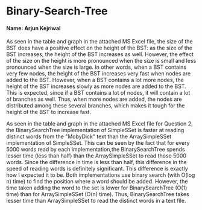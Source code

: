 # Binary-Search-Tree

#### Name: Arjun Kejriwal

As seen in the table and graph in the attached MS Excel file, the
size of the BST does have a positive effect on the height of the 
BST: as the size of the BST increases, the height of the BST increases
as well. However, the effect of the size on the height is more 
pronounced when the size is small and less pronounced when the size
is large. In other words, when a BST contains very few nodes, the
height of the BST increases very fast when nodes are added to the BST.
However, when a BST contains a lot more nodes, the height of the BST
increases slowly as more nodes are added to the BST. This is expected, 
since if a BST contains a lot of nodes, it will contain a lot of branches
as well. Thus, when more nodes are added, the nodes are distributed among
these several branches, which makes it tough for the height of the BST
to increase fast. 

As seen in the table and graph in the attached MS Excel file for
Question 2, the BinarySearchTree implementation of SimpleSSet is 
faster at reading distinct words from the "MobyDick" text than the 
ArraySimpleSSet implementation of SimpleSSet. This can be seen by
the fact that for every 5000 words read by each implementation,the
BinarySearchTree spends lesser time (less than half) than the 
ArraySimpleSSet to read those 5000 words. Since the difference in 
time is less than half, this difference in the speed of reading 
words is definitely significant. This difference is exactly how I 
expected it to be. Both implementations use binary search (with O(log
n) time) to find the position where a word should be added. However, 
the time taken adding the word to the set is lower for BinarySearchTree 
(O(1) time) than for ArraySimpleSSet (O(n) time). Thus, BinarySearchTree
takes lesser time than ArraySimpleSSet to read the distinct words in a 
text file. 
